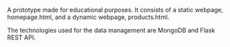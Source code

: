 A prototype made for educational purposes. It consists of a static webpage, homepage.html, and a dynamic webpage, products.html.

The technologies used for the data management are MongoDB and Flask REST API. 